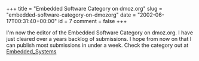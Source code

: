 +++
title = "Embedded Software Category on dmoz.org"
slug = "embedded-software-category-on-dmozorg"
date = "2002-06-17T00:31:40+00:00"
id = 7
comment = false
+++

I'm now the editor of the Embedded Software Category on dmoz.org. I have just cleared over a years backlog of submissions. I hope from now on that I can publish most submissions in under a week. Check the category out at [Embedded_Systems](http://dmoz.org/Computers/Companies/Software_Development/Embedded_Systems/)
